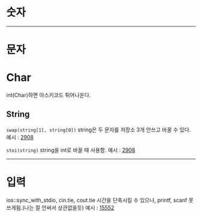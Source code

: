 # 숫자





---
# 문자
# Char
int(Char)하면 아스키코드 튀어나온다.

## String
`swap(string[1], string[0])`
string은 두 문자를 저장소 3개 안쓰고 바꿀 수 있다. 
예시 : [2908](../Baekjoon/Collection/2908.md)

`stoi(string)`
string을 int로 바꿀 때 사용함.
예시 : [2908](../Baekjoon/Collection/2908.md)

---
# 입력

ios::sync_with_stdio, cin.tie, cout.tie
시간을 단축시킬 수 있으나, printf, scanf 못쓰게됨.(나는 잘 안써서 상관없을듯)
예시 : [15552](../Baekjoon/Collection/15552.md)